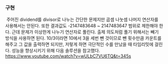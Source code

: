 ### 구현
​
주어진 dividend를 divisor로 나누는 간단한 문제지만 곱셈 나눗셈 나머지 연산자를 사용해서는 안된다. 또한 결과값도 -2147483648 ~ 2147483647 범위로 제한해야 한다. 근데 문제가 이상한게 나누기 연산자로 풀린다. 출제 의도처럼 풀기 위해서는 빼기 방식을 사용하면 된다. 10/3이라면 10에서 3을 세번 뺀 것이므로 뺀 횟수만큼 카운트를 해주고 그 값을 출력하면 되지만, 저렇게 하면 극단적인 수를 만났을 때 타임리밋에 걸린다. 성능을 향상시키기 위해 다음 솔루션을 참고했다. https://www.youtube.com/watch?v=wULbC7VU6TQ&t=345s
​
​